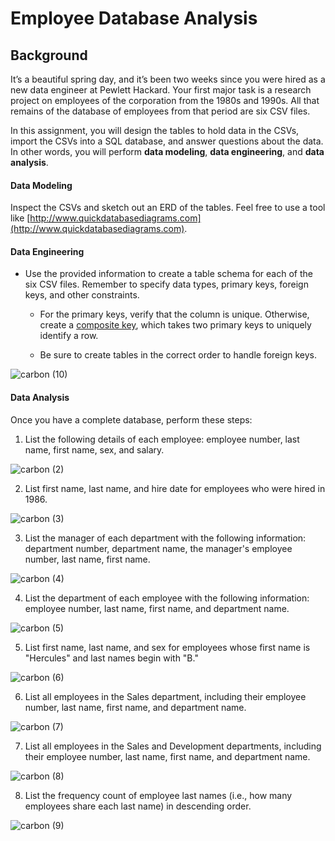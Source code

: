 # Employee Database Analysis

## Background

It’s a beautiful spring day, and it’s been two weeks since you were hired as a new data engineer at Pewlett Hackard. Your first major task is a research project on employees of the corporation from the 1980s and 1990s. All that remains of the database of employees from that period are six CSV files.

In this assignment, you will design the tables to hold data in the CSVs, import the CSVs into a SQL database, and answer questions about the data. In other words, you will perform **data modeling**, **data engineering**, and **data analysis**. 

#### Data Modeling

Inspect the CSVs and sketch out an ERD of the tables. Feel free to use a tool like [http://www.quickdatabasediagrams.com](http://www.quickdatabasediagrams.com).

#### Data Engineering

* Use the provided information to create a table schema for each of the six CSV files. Remember to specify data types, primary keys, foreign keys, and other constraints.

  * For the primary keys, verify that the column is unique. Otherwise, create a [composite key](https://en.wikipedia.org/wiki/Compound_key), which takes two primary keys to uniquely identify a row.

  * Be sure to create tables in the correct order to handle foreign keys.

![carbon (10)](https://user-images.githubusercontent.com/107604123/215287552-5d2118a7-d92b-4b7e-910f-6456f709e1b3.png)


#### Data Analysis

Once you have a complete database, perform these steps:

1. List the following details of each employee: employee number, last name, first name, sex, and salary.

![carbon (2)](https://user-images.githubusercontent.com/107604123/215287353-ee0658c9-33c0-416c-9c51-1bc81fe56839.png)

2. List first name, last name, and hire date for employees who were hired in 1986.

![carbon (3)](https://user-images.githubusercontent.com/107604123/215287388-00ad5641-1bc9-4411-a2ea-4c72307ed9a6.png)

3. List the manager of each department with the following information: department number, department name, the manager's employee number, last name, first name.

![carbon (4)](https://user-images.githubusercontent.com/107604123/215287401-307e888d-e3f9-4de2-ad9d-d479a8872107.png)

4. List the department of each employee with the following information: employee number, last name, first name, and department name.

![carbon (5)](https://user-images.githubusercontent.com/107604123/215287415-bea7f39b-a5e6-4422-b8c0-adbb00175325.png)

5. List first name, last name, and sex for employees whose first name is "Hercules" and last names begin with "B."

![carbon (6)](https://user-images.githubusercontent.com/107604123/215287428-9b8efd5a-6844-4d0f-948b-fbd954cedafe.png)

6. List all employees in the Sales department, including their employee number, last name, first name, and department name.

![carbon (7)](https://user-images.githubusercontent.com/107604123/215287447-0f0a13ad-165b-403e-ae40-4cfaa654175e.png)

7. List all employees in the Sales and Development departments, including their employee number, last name, first name, and department name.

![carbon (8)](https://user-images.githubusercontent.com/107604123/215287466-4aa0e92e-3970-431f-8983-99e4d7681d4d.png)

8. List the frequency count of employee last names (i.e., how many employees share each last name) in descending order.

![carbon (9)](https://user-images.githubusercontent.com/107604123/215287484-af03022e-5675-45f3-ae7a-6d0f2de08b8c.png)




